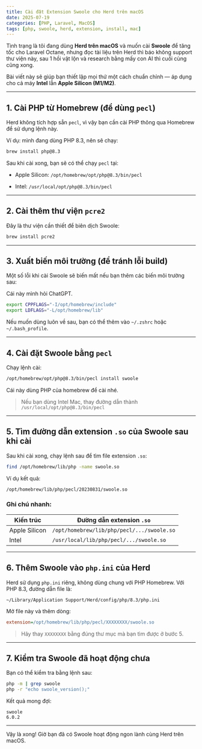 ```yaml
---
title: Cài đặt Extension Swoole cho Herd trên macOS
date: 2025-07-19
categories: [PHP, Laravel, MacOS]
tags: [php, swoole, herd, extension, install, mac]
---
```


Tình trạng là tôi đang dùng **Herd trên macOS** và muốn cài **Swoole** để tăng tốc cho Laravel Octane, nhưng đọc tài liệu trên Herd thì báo không support thư viện này, sau 1 hồi vật lộn và research bằng mấy con AI thì cuối cùng cũng xong.

 Bài viết này sẽ giúp bạn thiết lập mọi thứ một cách chuẩn chỉnh — áp dụng cho cả máy **Intel** lẫn **Apple Silicon (M1/M2)**.

---

## 1. Cài PHP từ Homebrew (để dùng `pecl`)

Herd không tích hợp sẵn `pecl`, vì vậy bạn cần cài PHP thông qua Homebrew để sử dụng lệnh này.

Ví dụ: mình đang dùng PHP 8.3, nên sẽ chạy:

```bash
brew install php@8.3
```

Sau khi cài xong, bạn sẽ có thể chạy `pecl` tại:

* Apple Silicon:
  `/opt/homebrew/opt/php@8.3/bin/pecl`

* Intel:
  `/usr/local/opt/php@8.3/bin/pecl`

---

## 2. Cài thêm thư viện `pcre2`

Đây là thư viện cần thiết để biên dịch Swoole:

```bash
brew install pcre2
```

---

## 3. Xuất biến môi trường (để tránh lỗi build)

Một số lỗi khi cài Swoole sẽ biến mất nếu bạn thêm các biến môi trường sau:

Cái này mình hỏi ChatGPT.

```bash
export CPPFLAGS="-I/opt/homebrew/include"
export LDFLAGS="-L/opt/homebrew/lib"
```

Nếu muốn dùng luôn về sau, bạn có thể thêm vào `~/.zshrc` hoặc `~/.bash_profile`.

---

## 4. Cài đặt Swoole bằng `pecl`

Chạy lệnh cài:

```bash
/opt/homebrew/opt/php@8.3/bin/pecl install swoole
```

Cái này dùng PHP của homebrew để cài nhé.

> Nếu bạn dùng Intel Mac, thay đường dẫn thành `/usr/local/opt/php@8.3/bin/pecl`

---

## 5. Tìm đường dẫn extension `.so` của Swoole sau khi cài

Sau khi cài xong, chạy lệnh sau để tìm file extension `.so`:

```bash
find /opt/homebrew/lib/php -name swoole.so
```

Ví dụ kết quả:

```
/opt/homebrew/lib/php/pecl/20230831/swoole.so
```

### Ghi chú nhanh:

| Kiến trúc     | Đường dẫn extension `.so`                  |
| ------------- | ------------------------------------------ |
| Apple Silicon | `/opt/homebrew/lib/php/pecl/.../swoole.so` |
| Intel         | `/usr/local/lib/php/pecl/.../swoole.so`    |

---

## 6. Thêm Swoole vào `php.ini` của Herd

Herd sử dụng `php.ini` riêng, không dùng chung với PHP Homebrew. Với PHP 8.3, đường dẫn file là:

```
~/Library/Application Support/Herd/config/php/8.3/php.ini
```

Mở file này và thêm dòng:

```ini
extension=/opt/homebrew/lib/php/pecl/XXXXXXXX/swoole.so
```

> Hãy thay `XXXXXXXX` bằng đúng thư mục mà bạn tìm được ở bước 5.

---

## 7. Kiểm tra Swoole đã hoạt động chưa

Bạn có thể kiểm tra bằng lệnh sau:

```bash
php -m | grep swoole
php -r "echo swoole_version();"
```

Kết quả mong đợi:

```
swoole
6.0.2
```

---

Vậy là xong! Giờ bạn đã có Swoole hoạt động ngon lành cùng Herd trên macOS.

